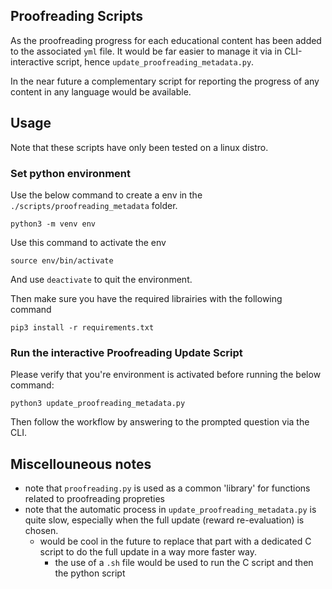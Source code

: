 ## Proofreading Scripts

As the proofreading progress for each educational content has been added to the associated `yml` file. It would be far easier to manage it via in
CLI-interactive script, hence `update_proofreading_metadata.py`.

In the near future a complementary script for reporting the progress of any
content in any language would be available.

## Usage

Note that these scripts have only been tested on a linux distro.

### Set python environment

Use the below command to create a env in the `./scripts/proofreading_metadata`
folder.

```
python3 -m venv env
```

Use this command to activate the env

```
source env/bin/activate
```

And use `deactivate` to quit the environment.

Then make sure you have the required librairies with the following command

```
pip3 install -r requirements.txt
```

### Run the interactive Proofreading Update Script

Please verify that you're environment is activated before running the below
command:

```
python3 update_proofreading_metadata.py
```

Then follow the workflow by answering to the prompted question via the CLI.

## Miscellouneous notes

- note that `proofreading.py` is used as a common 'library' for functions
  related to proofreading propreties
- note that the automatic process in `update_proofreading_metadata.py` is quite
  slow, especially when the full update (reward re-evaluation) is chosen.
  - would be cool in the future to replace that part with a dedicated C script
    to do the full update in a way more faster way.
    - the use of a `.sh` file would be used to run the C script and then the
      python script
